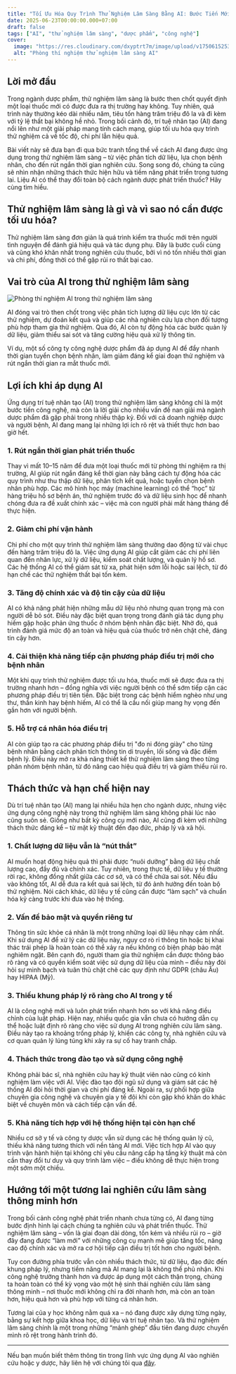 ```yaml
---
title: "Tối Ưu Hóa Quy Trình Thử Nghiệm Lâm Sàng Bằng AI: Bước Tiến Mới Trong Dược Phẩm"
date: 2025-06-23T00:00:00.000+07:00
draft: false
tags: ["AI", "thử nghiệm lâm sàng", "dược phẩm", "công nghệ"]
cover:
  image: "https://res.cloudinary.com/dxyptrt7m/image/upload/v1750615253/biwvs8pvqxbsgfncyp4a.jpg"
  alt: "Phòng thí nghiệm thử nghiệm lâm sàng AI"
---
```


## Lời mở đầu

Trong ngành dược phẩm, thử nghiệm lâm sàng là bước then chốt quyết định một loại thuốc mới có được đưa ra thị trường hay không. Tuy nhiên, quá trình này thường kéo dài nhiều năm, tiêu tốn hàng trăm triệu đô la và đi kèm với tỷ lệ thất bại không hề nhỏ. Trong bối cảnh đó, trí tuệ nhân tạo (AI) đang nổi lên như một giải pháp mang tính cách mạng, giúp tối ưu hóa quy trình thử nghiệm cả về tốc độ, chi phí lẫn hiệu quả.

Bài viết này sẽ đưa bạn đi qua bức tranh tổng thể về cách AI đang được ứng dụng trong thử nghiệm lâm sàng – từ việc phân tích dữ liệu, lựa chọn bệnh nhân, cho đến rút ngắn thời gian nghiên cứu. Song song đó, chúng ta cũng sẽ nhìn nhận những thách thức hiện hữu và tiềm năng phát triển trong tương lai. Liệu AI có thể thay đổi toàn bộ cách ngành dược phát triển thuốc? Hãy cùng tìm hiểu.

## Thử nghiệm lâm sàng là gì và vì sao nó cần được tối ưu hóa?

Thử nghiệm lâm sàng đơn giản là quá trình kiểm tra thuốc mới trên người tình nguyện để đánh giá hiệu quả và tác dụng phụ. Đây là bước cuối cùng và cũng khó khăn nhất trong nghiên cứu thuốc, bởi vì nó tốn nhiều thời gian và chi phí, đồng thời có thể gặp rủi ro thất bại cao.

## Vai trò của AI trong thử nghiệm lâm sàng

![Phòng thí nghiệm AI trong thử nghiệm lâm sàng](https://res.cloudinary.com/dxyptrt7m/image/upload/v1750615121/unrsx1ccybxxzepghfe1.jpg)

AI đóng vai trò then chốt trong việc phân tích lượng dữ liệu cực lớn từ các thử nghiệm, dự đoán kết quả và giúp các nhà nghiên cứu lựa chọn đối tượng phù hợp tham gia thử nghiệm. Qua đó, AI còn tự động hóa các bước quản lý dữ liệu, giảm thiểu sai sót và tăng cường hiệu quả xử lý thông tin.

Ví dụ, một số công ty công nghệ dược phẩm đã áp dụng AI để đẩy nhanh thời gian tuyển chọn bệnh nhân, làm giảm đáng kể giai đoạn thử nghiệm và rút ngắn thời gian ra mắt thuốc mới.

## Lợi ích khi áp dụng AI

Ứng dụng trí tuệ nhân tạo (AI) trong thử nghiệm lâm sàng không chỉ là một bước tiến công nghệ, mà còn là lời giải cho nhiều vấn đề nan giải mà ngành dược phẩm đã gặp phải trong nhiều thập kỷ. Đối với cả doanh nghiệp dược và người bệnh, AI đang mang lại những lợi ích rõ rệt và thiết thực hơn bao giờ hết.

### 1. Rút ngắn thời gian phát triển thuốc
Thay vì mất 10–15 năm để đưa một loại thuốc mới từ phòng thí nghiệm ra thị trường, AI giúp rút ngắn đáng kể thời gian này bằng cách tự động hóa các quy trình như thu thập dữ liệu, phân tích kết quả, hoặc tuyển chọn bệnh nhân phù hợp. Các mô hình học máy (machine learning) có thể “học” từ hàng triệu hồ sơ bệnh án, thử nghiệm trước đó và dữ liệu sinh học để nhanh chóng đưa ra đề xuất chính xác – việc mà con người phải mất hàng tháng để thực hiện.

### 2. Giảm chi phí vận hành
Chi phí cho một quy trình thử nghiệm lâm sàng thường dao động từ vài chục đến hàng trăm triệu đô la. Việc ứng dụng AI giúp cắt giảm các chi phí liên quan đến nhân lực, xử lý dữ liệu, kiểm soát chất lượng, và quản lý hồ sơ. Các hệ thống AI có thể giám sát từ xa, phát hiện sớm lỗi hoặc sai lệch, từ đó hạn chế các thử nghiệm thất bại tốn kém.

### 3. Tăng độ chính xác và độ tin cậy của dữ liệu
AI có khả năng phát hiện những mẫu dữ liệu nhỏ nhưng quan trọng mà con người dễ bỏ sót. Điều này đặc biệt quan trọng trong đánh giá tác dụng phụ hiếm gặp hoặc phản ứng thuốc ở nhóm bệnh nhân đặc biệt. Nhờ đó, quá trình đánh giá mức độ an toàn và hiệu quả của thuốc trở nên chặt chẽ, đáng tin cậy hơn.

### 4. Cải thiện khả năng tiếp cận phương pháp điều trị mới cho bệnh nhân
Một khi quy trình thử nghiệm được tối ưu hóa, thuốc mới sẽ được đưa ra thị trường nhanh hơn – đồng nghĩa với việc người bệnh có thể sớm tiếp cận các phương pháp điều trị tiên tiến. Đặc biệt trong các bệnh hiểm nghèo như ung thư, thần kinh hay bệnh hiếm, AI có thể là cầu nối giúp mang hy vọng đến gần hơn với người bệnh.

### 5. Hỗ trợ cá nhân hóa điều trị
AI còn giúp tạo ra các phương pháp điều trị "đo ni đóng giày" cho từng bệnh nhân bằng cách phân tích thông tin di truyền, lối sống và đặc điểm bệnh lý. Điều này mở ra khả năng thiết kế thử nghiệm lâm sàng theo từng phân nhóm bệnh nhân, từ đó nâng cao hiệu quả điều trị và giảm thiểu rủi ro.

## Thách thức và hạn chế hiện nay

Dù trí tuệ nhân tạo (AI) mang lại nhiều hứa hẹn cho ngành dược, nhưng việc ứng dụng công nghệ này trong thử nghiệm lâm sàng không phải lúc nào cũng suôn sẻ. Giống như bất kỳ công cụ mới nào, AI cũng đi kèm với những thách thức đáng kể – từ mặt kỹ thuật đến đạo đức, pháp lý và xã hội.

### 1. Chất lượng dữ liệu vẫn là “nút thắt”
AI muốn hoạt động hiệu quả thì phải được “nuôi dưỡng” bằng dữ liệu chất lượng cao, đầy đủ và chính xác. Tuy nhiên, trong thực tế, dữ liệu y tế thường rời rạc, không đồng nhất giữa các cơ sở, và có thể chứa sai sót. Nếu đầu vào không tốt, AI dễ đưa ra kết quả sai lệch, từ đó ảnh hưởng đến toàn bộ thử nghiệm. Nói cách khác, dữ liệu y tế cũng cần được “làm sạch” và chuẩn hóa kỹ càng trước khi đưa vào hệ thống.

### 2. Vấn đề bảo mật và quyền riêng tư
Thông tin sức khỏe cá nhân là một trong những loại dữ liệu nhạy cảm nhất. Khi sử dụng AI để xử lý các dữ liệu này, nguy cơ rò rỉ thông tin hoặc bị khai thác trái phép là hoàn toàn có thể xảy ra nếu không có biện pháp bảo mật nghiêm ngặt. Bên cạnh đó, người tham gia thử nghiệm cần được thông báo rõ ràng và có quyền kiểm soát việc sử dụng dữ liệu của mình – điều này đòi hỏi sự minh bạch và tuân thủ chặt chẽ các quy định như GDPR (châu Âu) hay HIPAA (Mỹ).

### 3. Thiếu khung pháp lý rõ ràng cho AI trong y tế
AI là công nghệ mới và luôn phát triển nhanh hơn so với khả năng điều chỉnh của luật pháp. Hiện nay, nhiều quốc gia vẫn chưa có hướng dẫn cụ thể hoặc luật định rõ ràng cho việc sử dụng AI trong nghiên cứu lâm sàng. Điều này tạo ra khoảng trống pháp lý, khiến các công ty, nhà nghiên cứu và cơ quan quản lý lúng túng khi xảy ra sự cố hay tranh chấp.

### 4. Thách thức trong đào tạo và sử dụng công nghệ
Không phải bác sĩ, nhà nghiên cứu hay kỹ thuật viên nào cũng có kinh nghiệm làm việc với AI. Việc đào tạo đội ngũ sử dụng và giám sát các hệ thống AI đòi hỏi thời gian và chi phí đáng kể. Ngoài ra, sự phối hợp giữa chuyên gia công nghệ và chuyên gia y tế đôi khi còn gặp khó khăn do khác biệt về chuyên môn và cách tiếp cận vấn đề.

### 5. Khả năng tích hợp với hệ thống hiện tại còn hạn chế
Nhiều cơ sở y tế và công ty dược vẫn sử dụng các hệ thống quản lý cũ, thiếu khả năng tương thích với nền tảng AI mới. Việc tích hợp AI vào quy trình vận hành hiện tại không chỉ yêu cầu nâng cấp hạ tầng kỹ thuật mà còn cần thay đổi tư duy và quy trình làm việc – điều không dễ thực hiện trong một sớm một chiều.

## Hướng tới một tương lai nghiên cứu lâm sàng thông minh hơn

Trong bối cảnh công nghệ phát triển nhanh chưa từng có, AI đang từng bước định hình lại cách chúng ta nghiên cứu và phát triển thuốc. Thử nghiệm lâm sàng – vốn là giai đoạn dài dòng, tốn kém và nhiều rủi ro – giờ đây đang được “làm mới” với những công cụ mạnh mẽ giúp tăng tốc, nâng cao độ chính xác và mở ra cơ hội tiếp cận điều trị tốt hơn cho người bệnh.

Tuy con đường phía trước vẫn còn nhiều thách thức, từ dữ liệu, đạo đức đến khung pháp lý, nhưng tiềm năng mà AI mang lại là không thể phủ nhận. Khi công nghệ trưởng thành hơn và được áp dụng một cách thận trọng, chúng ta hoàn toàn có thể kỳ vọng vào một hệ sinh thái nghiên cứu lâm sàng thông minh – nơi thuốc mới không chỉ ra đời nhanh hơn, mà còn an toàn hơn, hiệu quả hơn và phù hợp với từng cá nhân hơn.

Tương lai của y học không nằm quá xa – nó đang được xây dựng từng ngày, bằng sự kết hợp giữa khoa học, dữ liệu và trí tuệ nhân tạo. Và thử nghiệm lâm sàng chính là một trong những “mảnh ghép” đầu tiên đang được chuyển mình rõ rệt trong hành trình đó.

---

Nếu bạn muốn biết thêm thông tin trong lĩnh vực ứng dụng AI vào nghiên cứu hoặc y dược, hãy liên hệ với chúng tôi qua [đây](https://kalimawiki-vn.vercel.app/contact/).
